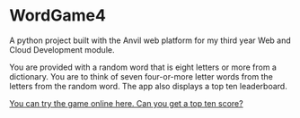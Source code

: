 # WordGame4
A python project built with the Anvil web platform for my third year Web and Cloud Development module.

You are provided with a random word that is eight letters or more from a dictionary. You are to think of seven four-or-more letter words from the letters from the random word. The app also displays a top ten leaderboard.

[You can try the game online here. Can you get a top ten score?](https://c00240782-wordgame4.anvil.app)
